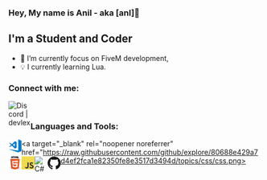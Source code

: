 ### Hey, My name is Anil - aka [anl]👋

## I'm a Student and Coder
- 🔭 I’m currently focus on FiveM development,
- 💡 I currently learning Lua.
### Connect with me:
<a href="discord.gg/eliterp" rel="nofollow"><img align="left" alt="Discord | devlex" width="44px" src="https://camo.githubusercontent.com/f8918c6e062fb76915fe881ad39d084f09a8f526/68747470733a2f2f692e6962622e636f2f59744e684231562f69636f6e73382d646973636f72642d6e65772d6c6f676f2d34382e706e67" style="max-width:100%;"></a>
<br>
### Languages and Tools:
<a target="_blank" rel="noopener noreferrer" href="https://raw.githubusercontent.com/github/explore/80688e429a7d4ef2fca1e82350fe8e3517d3494d/topics/visual-studio-code/visual-studio-code.png"><img align="left" alt="Visual Studio Code" width="26px" src="https://raw.githubusercontent.com/github/explore/80688e429a7d4ef2fca1e82350fe8e3517d3494d/topics/visual-studio-code/visual-studio-code.png" style="max-width:100%;"></a> 
<a target="_blank" rel="noopener noreferrer" href="https://raw.githubusercontent.com/github/explore/80688e429a7d4ef2fca1e82350fe8e3517d3494d/topics/css/css.png><img align="left" alt="HTML" width="26px" src="https://raw.githubusercontent.com/github/explore/80688e429a7d4ef2fca1e82350fe8e3517d3494d/topics/html/html.png" style="max-width:100%;"></a> 
<a target="_blank" rel="noopener noreferrer" href="https://raw.githubusercontent.com/github/explore/80688e429a7d4ef2fca1e82350fe8e3517d3494d/topics/javascript/javascript.png"><img align="left" alt="JavaScript" width="26px" src="https://raw.githubusercontent.com/github/explore/80688e429a7d4ef2fca1e82350fe8e3517d3494d/topics/javascript/javascript.png" style="max-width:100%;"></a> 
<a target="_blank" rel="noopener noreferrer" href="https://devicons.github.io/devicon/devicon.git/icons/csharp/csharp-original.svg"><img align="left" alt="C#" width="26px" src="https://devicons.github.io/devicon/devicon.git/icons/csharp/csharp-original.svg" style="max-width:100%;"></a>
<a target="_blank" rel="noopener noreferrer" href="https://raw.githubusercontent.com/github/explore/78df643247d429f6cc873026c0622819ad797942/topics/github/github.png"><img align="left" alt="GitHub" width="26px" src="https://raw.githubusercontent.com/github/explore/78df643247d429f6cc873026c0622819ad797942/topics/github/github.png" style="max-width:100%;"></a>
